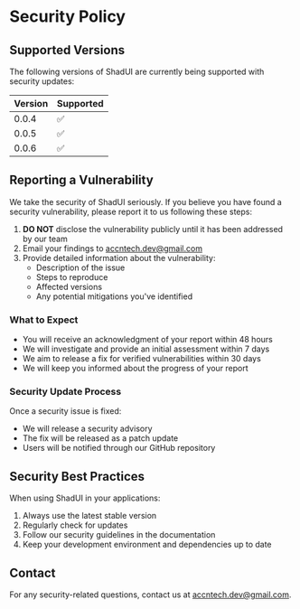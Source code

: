 # Security Policy

## Supported Versions

The following versions of ShadUI are currently being supported with security updates:

| Version | Supported |
|---------| --------- |
| 0.0.4   | ✅        |
| 0.0.5   | ✅        |
| 0.0.6   | ✅        |

## Reporting a Vulnerability

We take the security of ShadUI seriously. If you believe you have found a security vulnerability, please report it to us following these steps:

1. **DO NOT** disclose the vulnerability publicly until it has been addressed by our team
2. Email your findings to accntech.dev@gmail.com
3. Provide detailed information about the vulnerability:
   - Description of the issue
   - Steps to reproduce
   - Affected versions
   - Any potential mitigations you've identified

### What to Expect

- You will receive an acknowledgment of your report within 48 hours
- We will investigate and provide an initial assessment within 7 days
- We aim to release a fix for verified vulnerabilities within 30 days
- We will keep you informed about the progress of your report

### Security Update Process

Once a security issue is fixed:

- We will release a security advisory
- The fix will be released as a patch update
- Users will be notified through our GitHub repository

## Security Best Practices

When using ShadUI in your applications:

1. Always use the latest stable version
2. Regularly check for updates
3. Follow our security guidelines in the documentation
4. Keep your development environment and dependencies up to date

## Contact

For any security-related questions, contact us at accntech.dev@gmail.com.
